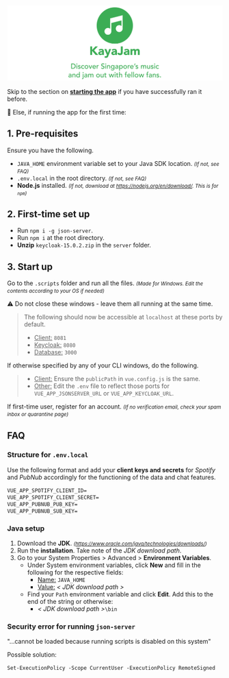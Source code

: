 <img src="src/assets/brand.jpg" alt="KayaJam">

Skip to the section on **[starting the app](#3-start-up)** if you have successfully ran it before.


🚧 Else, if running the app for the first time:

## 1. Pre-requisites
Ensure you have the following.

- `JAVA_HOME` environment variable set to your Java SDK location. <small><i>(If not, see FAQ)</small></i>
- `.env.local` in the root directory. <small><i>(If not, see FAQ)</small></i>
- **Node.js** installed. <small><i>(If not, download at https://nodejs.org/en/download/. This is for `npm`)</small></i>

## 2. First-time set up
- Run `npm i -g json-server`.
- Run `npm i` at the root directory.
- **Unzip** `keycloak-15.0.2.zip` in the `server` folder.


## 3. Start up
Go to the `.scripts` folder and run all the files. <small><i>(Made for Windows. Edit the contents according to your OS if needed)</small></i>

⚠️ Do not close these windows - leave them all running at the same time.

> The following should now be accessible at `localhost` at these ports by default.
>	- <u>Client:</u>		`8081`
>	- <u>Keycloak:</u> 	`8080`
>	- <u>Database:</u> 	`3000`

If otherwise specified by any of your CLI windows, do the following.
> - <u>Client:</u>	Ensure the `publicPath` in `vue.config.js` is the same.
> - <u>Other:</u>		Edit the `.env` file to reflect those ports for `VUE_APP_JSONSERVER_URL` or `VUE_APP_KEYCLOAK_URL`.

If first-time user, register for an account. <small><i>(If no verification email, check your spam inbox or quarantine page)</small></i>


## FAQ

### Structure for `.env.local`
Use the following format and add your **client keys and secrets** for <i>Spotify</i> and <i>PubNub</i> accordingly for the functioning of the data and chat features.
```
VUE_APP_SPOTIFY_CLIENT_ID=
VUE_APP_SPOTIFY_CLIENT_SECRET=
VUE_APP_PUBNUB_PUB_KEY=
VUE_APP_PUBNUB_SUB_KEY=
```

### Java setup
1. Download the **JDK**. <small><i>(https://www.oracle.com/java/technologies/downloads/)</i></small>
2. Run the **installation**. Take note of the <i>JDK download path</i>.
3. Go to your System Properties > Advanced > **Environment Variables**.
	- Under System environment variables, click **New** and fill in the following for the respective fields:
		- <u>Name:</u>		`JAVA_HOME`
		- <u>Value:</u>	<i>< JDK download path ></i>
	- Find your `Path` environment variable and click **Edit**. Add this to the end of the string or otherwise:
		- <i>< JDK download path ></i>`\bin`

### Security error for running `json-server`
"...cannot be loaded because running scripts is disabled on this system"

Possible solution:
```
Set-ExecutionPolicy -Scope CurrentUser -ExecutionPolicy RemoteSigned
```
